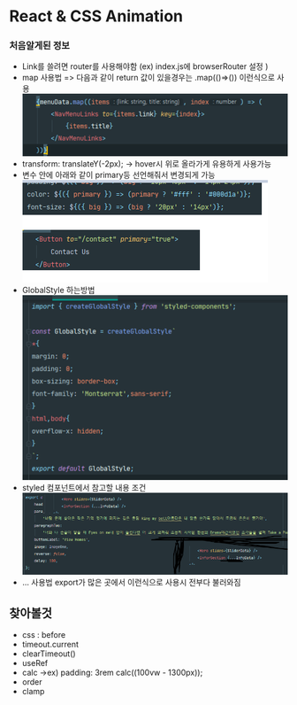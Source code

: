 # React & CSS Animation
### 처음알게된 정보
- Link를 쓸려면 router를 사용해야함 (ex) index.js에 browserRouter 설정 )
- map 사용법 => 다음과 같이 return 값이 있을경우는 .map(()=>()) 이런식으로 사용
![CommentStructure](./studyPic/map.png) <br/>
- transform: translateY(-2px); -> hover시 위로 올라가게 유용하게 사용가능
- 변수 안에 아래와 같이 primary등 선언해줘서 변경되게 가능
![CommentStructure](./studyPic/primary.png) <br/>
- GlobalStyle 하는방법
![CommentStructure](./studyPic/Global.png) <br/>
- styled 컴포넌트에서 참고할 내용 조건
![CommentStructure](./studyPic/use....png) <br/>
- ... 사용법 export가 많은 곳에서 이런식으로 사용시 전부다 불러와짐


## 찾아볼것 
- css : before
- timeout.current
- clearTimeout()
- useRef
- calc ->ex) padding: 3rem calc((100vw - 1300px));
- order
- clamp